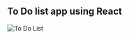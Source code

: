 ## To Do list app using React

![To Do List](https://drive.google.com/uc?export=view&id=1gMmn_sPE_SjsDKM6N1CECX6_11IuU-u5)
